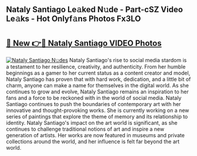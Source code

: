 ## Nataly Santiago Le𝚊ked N𝚞de - Part-cSZ Video Le𝚊ks - Hot Onlyf𝚊ns Photos Fx3LO

# <h2><a href="http://ac18655.deff.icu/?id=Nataly+Santiago">🔗 New 👉🔴 Nataly Santiago VIDEO Photos</a></h2>

[![Nataly Santiago N𝚞des](https://i.imgur.com/rIISA9y.gif)](http://ac18655.deff.icu/?id=Nataly+Santiago)
Nataly Santiago's rise to social media stardom is a testament to her resilience, creativity, and authenticity. From her humble beginnings as a gamer to her current status as a content creator and model, Nataly Santiago has proven that with hard work, dedication, and a little bit of charm, anyone can make a name for themselves in the digital world. As she continues to grow and evolve, Nataly Santiago remains an inspiration to her fans and a force to be reckoned with in the world of social media. Nataly Santiago continues to push the boundaries of contemporary art with her innovative and thought-provoking works. She is currently working on a new series of paintings that explore the theme of memory and its relationship to identity. Nataly Santiago's impact on the art world is significant, as she continues to challenge traditional notions of art and inspire a new generation of artists. Her works are now featured in museums and private collections around the world, and her influence is felt far beyond the art world.
